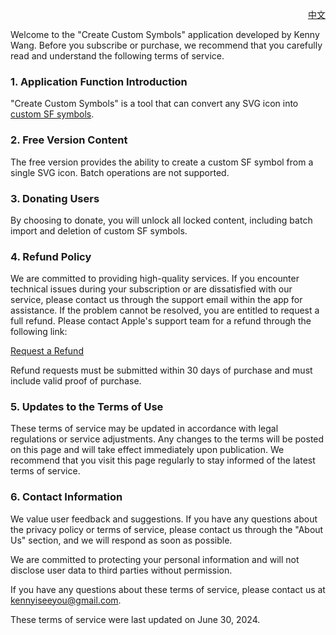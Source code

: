 <p align="right">
  <a href="./terms-of-service.zh.md">中文</a>
</p>
<!--rehype:style=float: right; bottom: -36px; position: relative;-->
Welcome to the "Create Custom Symbols" application developed by Kenny Wang. Before you subscribe or purchase, we recommend that you carefully read and understand the following terms of service.

### 1. Application Function Introduction

"Create Custom Symbols" is a tool that can convert any SVG icon into [custom SF symbols](https://developer.apple.com/documentation/uikit/uiimage/creating_custom_symbol_images_for_your_app).

### 2. Free Version Content

The free version provides the ability to create a custom SF symbol from a single SVG icon. Batch operations are not supported.

### 3. Donating Users

By choosing to donate, you will unlock all locked content, including batch import and deletion of custom SF symbols.

### 4. Refund Policy

We are committed to providing high-quality services. If you encounter technical issues during your subscription or are dissatisfied with our service, please contact us through the support email within the app for assistance. If the problem cannot be resolved, you are entitled to request a full refund. Please contact Apple's support team for a refund through the following link:

[Request a Refund](https://support.apple.com/118223)

Refund requests must be submitted within 30 days of purchase and must include valid proof of purchase.

### 5. Updates to the Terms of Use

These terms of service may be updated in accordance with legal regulations or service adjustments. Any changes to the terms will be posted on this page and will take effect immediately upon publication. We recommend that you visit this page regularly to stay informed of the latest terms of service.

### 6. Contact Information

We value user feedback and suggestions. If you have any questions about the privacy policy or terms of service, please contact us through the "About Us" section, and we will respond as soon as possible.

We are committed to protecting your personal information and will not disclose user data to third parties without permission.

If you have any questions about these terms of service, please contact us at kennyiseeyou@gmail.com.

These terms of service were last updated on June 30, 2024.